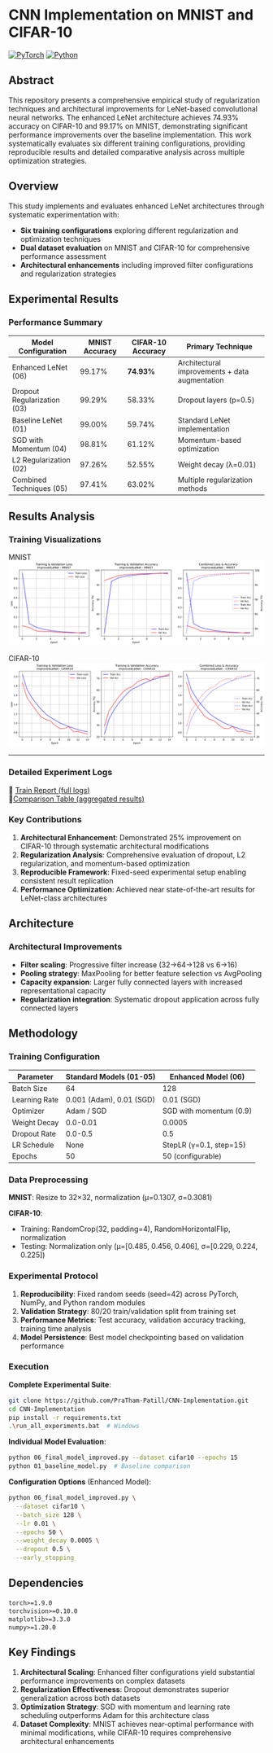 # CNN Implementation on MNIST and CIFAR-10

[![PyTorch](https://img.shields.io/badge/PyTorch-EE4C2C?style=flat&logo=pytorch&logoColor=white)](https://pytorch.org/)
[![Python](https://img.shields.io/badge/Python-3.8+-blue?style=flat&logo=python&logoColor=white)](https://python.org/)

## Abstract

This repository presents a comprehensive empirical study of regularization techniques and architectural improvements for LeNet-based convolutional neural networks. The enhanced LeNet architecture achieves 74.93% accuracy on CIFAR-10 and 99.17% on MNIST, demonstrating significant performance improvements over the baseline implementation. This work systematically evaluates six different training configurations, providing reproducible results and detailed comparative analysis across multiple optimization strategies.

## Overview

This study implements and evaluates enhanced LeNet architectures through systematic experimentation with:

- **Six training configurations** exploring different regularization and optimization techniques
- **Dual dataset evaluation** on MNIST and CIFAR-10 for comprehensive performance assessment
- **Architectural enhancements** including improved filter configurations and regularization strategies


## Experimental Results

### Performance Summary

| Model Configuration         | MNIST Accuracy | CIFAR-10 Accuracy | Primary Technique                              |
| --------------------------- | -------------- | ----------------- | ---------------------------------------------- |
| Enhanced LeNet (06)         | 99.17%         | **74.93%**        | Architectural improvements + data augmentation |
| Dropout Regularization (03) | 99.29%         | 58.33%            | Dropout layers (p=0.5)                         |
| Baseline LeNet (01)         | 99.00%         | 59.74%            | Standard LeNet implementation                  |
| SGD with Momentum (04)      | 98.81%         | 61.12%            | Momentum-based optimization                    |
| L2 Regularization (02)      | 97.26%         | 52.55%            | Weight decay (λ=0.01)                          |
| Combined Techniques (05)    | 97.41%         | 63.02%            | Multiple regularization methods                |

## Results Analysis
###  Training Visualizations

MNIST   
![MNIST Results](results/ImprovedLeNet_mnist_sgd_dropout0.5_wd5e-04_10epochs.png)

CIFAR-10   
![CIFAR10 Results](results/ImprovedLeNet_cifar10_sgd_dropout0.5_wd5e-04_15epochs.png)


---

###  Detailed Experiment Logs

📄 [Train Report (full logs)](results/train_report.txt)  
📄[Comparison Table (aggregated results)](results/comparison_table.txt)

### Key Contributions

1. **Architectural Enhancement**: Demonstrated 25% improvement on CIFAR-10 through systematic architectural modifications
2. **Regularization Analysis**: Comprehensive evaluation of dropout, L2 regularization, and momentum-based optimization
3. **Reproducible Framework**: Fixed-seed experimental setup enabling consistent result replication
4. **Performance Optimization**: Achieved near state-of-the-art results for LeNet-class architectures

## Architecture

### Architectural Improvements

- **Filter scaling**: Progressive filter increase (32→64→128 vs 6→16)
- **Pooling strategy**: MaxPooling for better feature selection vs AvgPooling
- **Capacity expansion**: Larger fully connected layers with increased representational capacity
- **Regularization integration**: Systematic dropout application across fully connected layers

## Methodology

### Training Configuration

| Parameter | Standard Models (01-05) | Enhanced Model (06) |
|-----------|-------------------------|-------------------|
| Batch Size | 64 | 128 |
| Learning Rate | 0.001 (Adam), 0.01 (SGD) | 0.01 (SGD) |
| Optimizer | Adam / SGD | SGD with momentum (0.9) |
| Weight Decay | 0.0-0.01 | 0.0005 |
| Dropout Rate | 0.0-0.5 | 0.5 |
| LR Schedule | None | StepLR (γ=0.1, step=15) |
| Epochs | 50 | 50 (configurable) |

### Data Preprocessing

**MNIST**: Resize to 32×32, normalization (μ=0.1307, σ=0.3081)

**CIFAR-10**: 
- Training: RandomCrop(32, padding=4), RandomHorizontalFlip, normalization
- Testing: Normalization only (μ=[0.485, 0.456, 0.406], σ=[0.229, 0.224, 0.225])

### Experimental Protocol

1. **Reproducibility**: Fixed random seeds (seed=42) across PyTorch, NumPy, and Python random modules
2. **Validation Strategy**: 80/20 train/validation split from training set
3. **Performance Metrics**: Test accuracy, validation accuracy tracking, training time analysis
4. **Model Persistence**: Best model checkpointing based on validation performance


### Execution

**Complete Experimental Suite**:
```bash
git clone https://github.com/PraTham-Patill/CNN-Implementation.git
cd CNN-Implementation
pip install -r requirements.txt
.\run_all_experiments.bat  # Windows
```

**Individual Model Evaluation**:
```bash
python 06_final_model_improved.py --dataset cifar10 --epochs 15
python 01_baseline_model.py  # Baseline comparison
```

**Configuration Options** (Enhanced Model):
```bash
python 06_final_model_improved.py \
  --dataset cifar10 \
  --batch_size 128 \
  --lr 0.01 \
  --epochs 50 \
  --weight_decay 0.0005 \
  --dropout 0.5 \
  --early_stopping
```


## Dependencies

```
torch>=1.9.0
torchvision>=0.10.0
matplotlib>=3.3.0
numpy>=1.20.0
```

## Key Findings

1. **Architectural Scaling**: Enhanced filter configurations yield substantial performance improvements on complex datasets
2. **Regularization Effectiveness**: Dropout demonstrates superior generalization across both datasets
3. **Optimization Strategy**: SGD with momentum and learning rate scheduling outperforms Adam for this architecture class
4. **Dataset Complexity**: MNIST achieves near-optimal performance with minimal modifications, while CIFAR-10 requires comprehensive architectural enhancements


